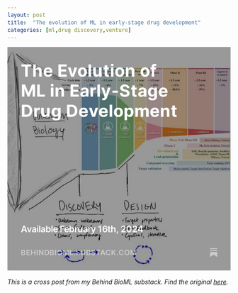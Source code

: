 ```yaml
---
layout: post
title:  "The evolution of ML in early-stage drug development"
categories: [ml,drug discovery,venture]
--- 
```


![](../images/ml-dd_figs/ml-dd-substack.jpg)

*This is a cross post from my Behind BioML substack. Find the original [here](https://open.substack.com/pub/behindbioml/p/the-evolution-of-ml-in-early-stage?r=y8mlf&utm_campaign=post&utm_medium=web).*
